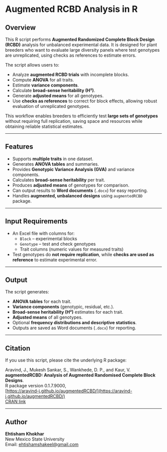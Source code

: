 # Augmented RCBD Analysis in R

## Overview
This R script performs **Augmented Randomized Complete Block Design (RCBD)** analysis for unbalanced experimental data. It is designed for plant breeders who want to evaluate large diversity panels where test genotypes are unreplicated, using checks as references to estimate errors.

The script allows users to:

- Analyze **augmented RCBD trials** with incomplete blocks.
- Compute **ANOVA** for all traits.
- Estimate **variance components**.
- Calculate **broad-sense heritability (H²)**.
- Generate **adjusted means** for all genotypes.
- Use **checks as references** to correct for block effects, allowing robust evaluation of unreplicated genotypes.

This workflow enables breeders to efficiently test **large sets of genotypes** without requiring full replication, saving space and resources while obtaining reliable statistical estimates.

---

## Features

- Supports **multiple traits** in one dataset.
- Generates **ANOVA tables** and summaries.
- Provides **Genotypic Variance Analysis (GVA)** and variance components.
- Calculates **broad-sense heritability** per trait.
- Produces **adjusted means** of genotypes for comparison.
- Can output results to **Word documents** (`.docx`) for easy reporting.
- Handles **augmented, unbalanced designs** using `augmentedRCBD` package.

---

## Input Requirements

- An Excel file with columns for:
  - `Block` – experimental blocks
  - `Genotype` – test and check genotypes
  - Trait columns (numeric values for measured traits)
- Test genotypes do **not require replication**, while **checks are used as reference** to estimate experimental error.

---

## Output

The script generates:

- **ANOVA tables** for each trait.
- **Variance components** (genotypic, residual, etc.).
- **Broad-sense heritability (H²)** estimates for each trait.
- **Adjusted means** of all genotypes.
- Optional **frequency distributions and descriptive statistics**.
- Outputs are saved as Word documents (`.docx`) for reporting.

---

## Citation

If you use this script, please cite the underlying R package:

Aravind, J., Mukesh Sankar, S., Wankhede, D. P., and Kaur, V.  
**augmentedRCBD: Analysis of Augmented Randomised Complete Block Designs**.  
R package version 0.1.7.9000,  
[https://aravind-j.github.io/augmentedRCBD/](https://aravind-j.github.io/augmentedRCBD/)  
[CRAN link](https://cran.r-project.org/package=augmentedRCBD)

---

## Author

**Ehtisham Khokhar**  
New Mexico State University  
Email: ehtishamshakeel@gmail.com 

